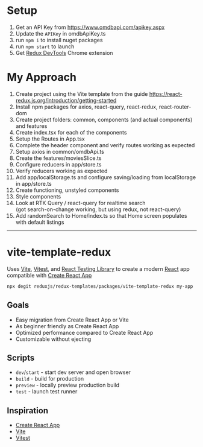 # Setup

1. Get an API Key from https://www.omdbapi.com/apikey.aspx
2. Update the `APIKey` in omdbApiKey.ts
3. run `npm i` to install nuget packages
4. run `npm start` to launch
5. Get [Redux DevTools](https://chrome.google.com/webstore/detail/redux-devtools/lmhkpmbekcpmknklioeibfkpmmfibljd) Chrome extension

# My Approach

1. Create project using the Vite template from the guide https://react-redux.js.org/introduction/getting-started
2. Install npm packages for axios, react-query, react-redux, react-router-dom
3. Create project folders: common, components (and actual components) and features
4. Create index.tsx for each of the components
5. Setup the Routes in App.tsx
6. Complete the header component and verify routes working as expected
7. Setup axios in common/omdbApi.ts
8. Create the features/moviesSlice.ts
9. Configure reducers in app/store.ts
10. Verify reducers working as expected
11. Add app/localStorage.ts and configure saving/loading from localStorage in app/store.ts
12. Create functioning, unstyled components
13. Style components
14. Look at RTK Query / react-query for realtime search  
    (got search-on-change working, but using redux, not react-query)
15. Add randomSearch to Home/index.ts so that Home screen populates with default listings

---

# vite-template-redux

Uses [Vite](https://vitejs.dev/), [Vitest](https://vitest.dev/), and [React Testing Library](https://github.com/testing-library/react-testing-library) to create a modern [React](https://react.dev/) app compatible with [Create React App](https://create-react-app.dev/)

```sh
npx degit reduxjs/redux-templates/packages/vite-template-redux my-app
```

## Goals

- Easy migration from Create React App or Vite
- As beginner friendly as Create React App
- Optimized performance compared to Create React App
- Customizable without ejecting

## Scripts

- `dev`/`start` - start dev server and open browser
- `build` - build for production
- `preview` - locally preview production build
- `test` - launch test runner

## Inspiration

- [Create React App](https://github.com/facebook/create-react-app/tree/main/packages/cra-template)
- [Vite](https://github.com/vitejs/vite/tree/main/packages/create-vite/template-react)
- [Vitest](https://github.com/vitest-dev/vitest/tree/main/examples/react-testing-lib)
